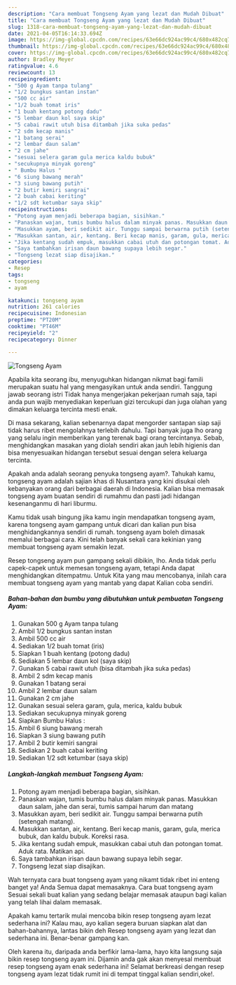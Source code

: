 ```yaml
---
description: "Cara membuat Tongseng Ayam yang lezat dan Mudah Dibuat"
title: "Cara membuat Tongseng Ayam yang lezat dan Mudah Dibuat"
slug: 1318-cara-membuat-tongseng-ayam-yang-lezat-dan-mudah-dibuat
date: 2021-04-05T16:14:33.694Z
image: https://img-global.cpcdn.com/recipes/63e66dc924ac99c4/680x482cq70/tongseng-ayam-foto-resep-utama.jpg
thumbnail: https://img-global.cpcdn.com/recipes/63e66dc924ac99c4/680x482cq70/tongseng-ayam-foto-resep-utama.jpg
cover: https://img-global.cpcdn.com/recipes/63e66dc924ac99c4/680x482cq70/tongseng-ayam-foto-resep-utama.jpg
author: Bradley Meyer
ratingvalue: 4.6
reviewcount: 13
recipeingredient:
- "500 g Ayam tanpa tulang"
- "1/2 bungkus santan instan"
- "500 cc air"
- "1/2 buah tomat iris"
- "1 buah kentang potong dadu"
- "5 lembar daun kol saya skip"
- "5 cabai rawit utuh bisa ditambah jika suka pedas"
- "2 sdm kecap manis"
- "1 batang serai"
- "2 lembar daun salam"
- "2 cm jahe"
- "sesuai selera garam gula merica kaldu bubuk"
- "secukupnya minyak goreng"
- " Bumbu Halus "
- "6 siung bawang merah"
- "3 siung bawang putih"
- "2 butir kemiri sangrai"
- "2 buah cabai keriting"
- "1/2 sdt ketumbar saya skip"
recipeinstructions:
- "Potong ayam menjadi beberapa bagian, sisihkan."
- "Panaskan wajan, tumis bumbu halus dalam minyak panas. Masukkan daun salam, jahe dan serai, tumis sampai harum dan matang"
- "Masukkan ayam, beri sedikit air. Tunggu sampai berwarna putih (setengah matang)."
- "Masukkan santan, air, kentang. Beri kecap manis, garam, gula, merica bubuk, dan kaldu bubuk. Koreksi rasa."
- "Jika kentang sudah empuk, masukkan cabai utuh dan potongan tomat. Aduk rata. Matikan api."
- "Saya tambahkan irisan daun bawang supaya lebih segar."
- "Tongseng lezat siap disajikan."
categories:
- Resep
tags:
- tongseng
- ayam

katakunci: tongseng ayam 
nutrition: 261 calories
recipecuisine: Indonesian
preptime: "PT20M"
cooktime: "PT46M"
recipeyield: "2"
recipecategory: Dinner

---
```



![Tongseng Ayam](https://img-global.cpcdn.com/recipes/63e66dc924ac99c4/680x482cq70/tongseng-ayam-foto-resep-utama.jpg)

Apabila kita seorang ibu, menyuguhkan hidangan nikmat bagi famili merupakan suatu hal yang mengasyikan untuk anda sendiri. Tanggung jawab seorang istri Tidak hanya mengerjakan pekerjaan rumah saja, tapi anda pun wajib menyediakan keperluan gizi tercukupi dan juga olahan yang dimakan keluarga tercinta mesti enak.

Di masa  sekarang, kalian sebenarnya dapat mengorder santapan siap saji tidak harus ribet mengolahnya terlebih dahulu. Tapi banyak juga lho orang yang selalu ingin memberikan yang terenak bagi orang tercintanya. Sebab, menghidangkan masakan yang diolah sendiri akan jauh lebih higienis dan bisa menyesuaikan hidangan tersebut sesuai dengan selera keluarga tercinta. 



Apakah anda adalah seorang penyuka tongseng ayam?. Tahukah kamu, tongseng ayam adalah sajian khas di Nusantara yang kini disukai oleh kebanyakan orang dari berbagai daerah di Indonesia. Kalian bisa memasak tongseng ayam buatan sendiri di rumahmu dan pasti jadi hidangan kesenanganmu di hari liburmu.

Kamu tidak usah bingung jika kamu ingin mendapatkan tongseng ayam, karena tongseng ayam gampang untuk dicari dan kalian pun bisa menghidangkannya sendiri di rumah. tongseng ayam boleh dimasak memalui berbagai cara. Kini telah banyak sekali cara kekinian yang membuat tongseng ayam semakin lezat.

Resep tongseng ayam pun gampang sekali dibikin, lho. Anda tidak perlu capek-capek untuk memesan tongseng ayam, tetapi Anda dapat menghidangkan ditempatmu. Untuk Kita yang mau mencobanya, inilah cara membuat tongseng ayam yang mantab yang dapat Kalian coba sendiri.

<!--inarticleads1-->

##### Bahan-bahan dan bumbu yang dibutuhkan untuk pembuatan Tongseng Ayam:

1. Gunakan 500 g Ayam tanpa tulang
1. Ambil 1/2 bungkus santan instan
1. Ambil 500 cc air
1. Sediakan 1/2 buah tomat (iris)
1. Siapkan 1 buah kentang (potong dadu)
1. Sediakan 5 lembar daun kol (saya skip)
1. Gunakan 5 cabai rawit utuh (bisa ditambah jika suka pedas)
1. Ambil 2 sdm kecap manis
1. Gunakan 1 batang serai
1. Ambil 2 lembar daun salam
1. Gunakan 2 cm jahe
1. Gunakan sesuai selera garam, gula, merica, kaldu bubuk
1. Sediakan secukupnya minyak goreng
1. Siapkan  Bumbu Halus :
1. Ambil 6 siung bawang merah
1. Siapkan 3 siung bawang putih
1. Ambil 2 butir kemiri sangrai
1. Sediakan 2 buah cabai keriting
1. Sediakan 1/2 sdt ketumbar (saya skip)




<!--inarticleads2-->

##### Langkah-langkah membuat Tongseng Ayam:

1. Potong ayam menjadi beberapa bagian, sisihkan.
1. Panaskan wajan, tumis bumbu halus dalam minyak panas. Masukkan daun salam, jahe dan serai, tumis sampai harum dan matang
1. Masukkan ayam, beri sedikit air. Tunggu sampai berwarna putih (setengah matang).
1. Masukkan santan, air, kentang. Beri kecap manis, garam, gula, merica bubuk, dan kaldu bubuk. Koreksi rasa.
1. Jika kentang sudah empuk, masukkan cabai utuh dan potongan tomat. Aduk rata. Matikan api.
1. Saya tambahkan irisan daun bawang supaya lebih segar.
1. Tongseng lezat siap disajikan.




Wah ternyata cara buat tongseng ayam yang nikamt tidak ribet ini enteng banget ya! Anda Semua dapat memasaknya. Cara buat tongseng ayam Sesuai sekali buat kalian yang sedang belajar memasak ataupun bagi kalian yang telah lihai dalam memasak.

Apakah kamu tertarik mulai mencoba bikin resep tongseng ayam lezat sederhana ini? Kalau mau, ayo kalian segera buruan siapkan alat dan bahan-bahannya, lantas bikin deh Resep tongseng ayam yang lezat dan sederhana ini. Benar-benar gampang kan. 

Oleh karena itu, daripada anda berfikir lama-lama, hayo kita langsung saja bikin resep tongseng ayam ini. Dijamin anda gak akan menyesal membuat resep tongseng ayam enak sederhana ini! Selamat berkreasi dengan resep tongseng ayam lezat tidak rumit ini di tempat tinggal kalian sendiri,oke!.


